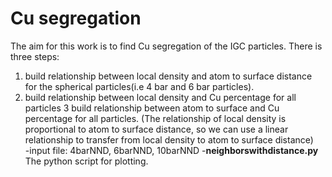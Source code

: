 # Cu segregation
The aim for this work is to find Cu segregation of the IGC particles. There is three steps:
1. build relationship between local density and atom to surface distance for the spherical particles(i.e 4 bar and 6 bar particles).
2. build relationship between local density and Cu percentage for all particles
3  build relationship between atom to surface and Cu percentage for all particles. (The relationship of local density is proportional to atom to surface distance, so we can use a linear relationship to transfer from local density to atom to surface distance)  
  -input file: 4barNND, 6barNND, 10barNND 
  -**neighborswithdistance.py** The python script for plotting.